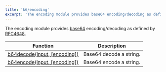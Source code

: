 ```yaml
---
title: 'k6/encoding'
excerpt: 'The encoding module provides base64 encoding/decoding as defined by RFC4648.'
---
```


The encoding module provides [base64](https://en.wikipedia.org/wiki/Base64)
encoding/decoding as defined by [RFC4648](https://tools.ietf.org/html/rfc4648).

| Function                                                                                   | Description             |
| ------------------------------------------------------------------------------------------ | ----------------------- |
| [b64decode(input, [encoding])](/v0.31/javascript-api/k6-encoding/b64decode-input-encoding) | Base64 decode a string. |
| [b64encode(input, [encoding])](/v0.31/javascript-api/k6-encoding/b64encode-input-encoding) | Base64 encode a string. |
